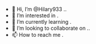- 👋 Hi, I’m @Hilary933 ..
- 👀 I’m interested in .
- 🌱 I’m currently learning .
- 💞️ I’m looking to collaborate on ..
- 📫 How to reach me .

<!---
Hilary933/Hilary933 is a ✨ special ✨ repository because its `README.md` (this file) appears on your GitHub profile.
You can click the Preview link to take a look at your changes.
--->
